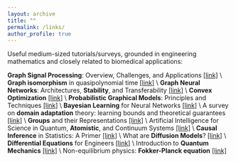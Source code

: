 ```yaml
---
layout: archive
title: ""
permalink: /links/
author_profile: true
---
```

Useful medium-sized tutorials/surveys, grounded in engineering mathematics and closely related to biomedical applications:

**Graph Signal Processing**: Overview, Challenges, and Applications [[link]](https://ieeexplore.ieee.org/abstract/document/8347162?casa_token=7nR8ry0L5usAAAAA:OTpfQIy2B_DWr26gpz0YHj_yyfc0fJpKsjb4moAIKU9tjQVQ8mykDJ6ObhNvjAXTYGV2veE7Yw) \\
**Graph isomorphism** in quasipolynomial time [[link]](https://dl.acm.org/doi/abs/10.1145/2897518.2897542?casa_token=0rX_JZr1qoYAAAAA:deJxIpoKP9RwEEoll-LSjfRn-77k40Ng9ROQddoIl6lJ2lNlSa4Kvm8f9hxbe5rzZXzSR5wN7fmk2g) \\
**Graph Neural Networks**: Architectures, **Stability**, and Transferability [[link]](https://ieeexplore.ieee.org/abstract/document/9356126) \\
**Convex Optimization** [[link]](https://web.stanford.edu/~boyd/cvxbook/) \\
**Probabilistic Graphical Models**: Principles and Techniques [[link]](https://d1wqtxts1xzle7.cloudfront.net/52550594/Probabilistic_Graphical_Models_Principles_and_Techniques.pdf?1491691978=&response-content-disposition=inline%3B+filename%3DProbabilistic_Graphical_Models_Principle.pdf&Expires=1702068753&Signature=dRU1vCQ7C7dJ4JfR357V~whsygq-dSMXFS3buVKWvrbVrhYsjxAfITj3T9y~qKKlwlrjM-Q63F2oVhxOH-U8SMNzu7TAIl811RRXlakZ8WT2Wg5qYlDDwspuUf1vez8iujQ-zpDHsTXRta8vxTZDpGyQBap6z31dA7s20oP-iHCb7q6W5hNabDp0L~vBDasJpV2TKmHLvL9FWqqOvHupd34MryKRJMyCLlMbXaSV-URuB-wjaH~qM6dWu8T8bo8VpE69Obgz9V8k3X6bYzXPKVACnRR7LaCqfDy95c32rv8rChWUonQ3ejiN1D-K-32UVuGEou~f0rVM6qicrAfJOw__&Key-Pair-Id=APKAJLOHF5GGSLRBV4ZA) \\
**Bayesian Learning** for Neural Networks [[link]](https://glizen.com/radfordneal/ftp/thesis.pdf) \\
A survey on **domain adaptation** theory: learning bounds and theoretical guarantees [[link]](https://arxiv.org/abs/2004.11829) \\
**Groups** and their Representations [[link]](https://dept.math.lsa.umich.edu/~kesmith/rep.pdf) \\
Artificial Intelligence for Science in Quantum, **Atomistic**, and Continuum Systems [[link]](https://arxiv.org/abs/2307.08423) \\
**Causal Inference** in Statistics: A Primer [[link]](http://bayes.cs.ucla.edu/PRIMER/) \\
What are **Diffusion Models**? [[link]](https://lilianweng.github.io/posts/2021-07-11-diffusion-models/) \\
**Differential Equations** for Engineers [[link]](https://www.math.hkust.edu.hk/~machas/differential-equations-for-engineers.pdf) \\
Introduction to **Quantum Mechanics** [[link]](https://ds.amu.edu.et/xmlui/bitstream/handle/123456789/7224/INTRODUC.PDF?sequence=1&isAllowed=y) \\
Non-equilibrium physics: **Fokker-Planck equation** [[link]](https://www.physik.uni-bielefeld.de/~borghini/Teaching/Nonequilibrium16/06_15.pdf)
